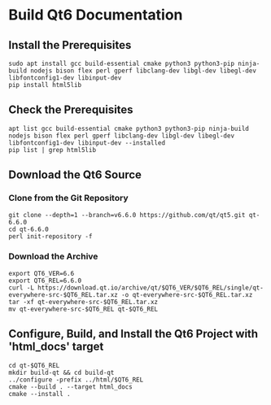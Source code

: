 # Build Qt6 Documentation


## Install the Prerequisites

```
sudo apt install gcc build-essential cmake python3 python3-pip ninja-build nodejs bison flex perl gperf libclang-dev libgl-dev libegl-dev libfontconfig1-dev libinput-dev
pip install html5lib
```

## Check the Prerequisites

```
apt list gcc build-essential cmake python3 python3-pip ninja-build nodejs bison flex perl gperf libclang-dev libgl-dev libegl-dev libfontconfig1-dev libinput-dev --installed
pip list | grep html5lib
```

## Download the Qt6 Source

### Clone from the Git Repository

```
git clone --depth=1 --branch=v6.6.0 https://github.com/qt/qt5.git qt-6.6.0
cd qt-6.6.0
perl init-repository -f
```

### Download the Archive

```
export QT6_VER=6.6
export QT6_REL=6.6.0
curl -L https://download.qt.io/archive/qt/$QT6_VER/$QT6_REL/single/qt-everywhere-src-$QT6_REL.tar.xz -o qt-everywhere-src-$QT6_REL.tar.xz
tar -xf qt-everywhere-src-$QT6_REL.tar.xz
mv qt-everywhere-src-$QT6_REL qt-$QT6_REL
```

## Configure, Build, and Install the Qt6 Project with 'html_docs' target

```
cd qt-$QT6_REL
mkdir build-qt && cd build-qt
../configure -prefix ../html/$QT6_REL
cmake --build . --target html_docs
cmake --install .
```

